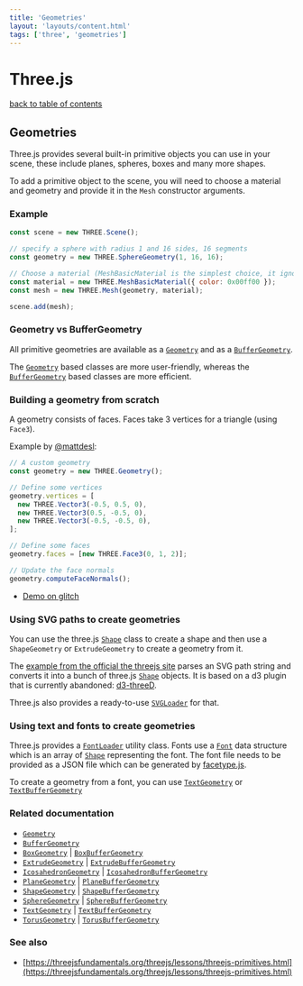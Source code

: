 ```yaml
---
title: 'Geometries'
layout: 'layouts/content.html'
tags: ['three', 'geometries']
---
```


# Three.js

[back to table of contents](../)

## Geometries

Three.js provides several built-in primitive objects you can use in your scene, these include planes, spheres, boxes and many more shapes.

To add a primitive object to the scene, you will need to choose a material and geometry and provide it
in the `Mesh` constructor arguments.

### Example

```js
const scene = new THREE.Scene();

// specify a sphere with radius 1 and 16 sides, 16 segments
const geometry = new THREE.SphereGeometry(1, 16, 16);

// Choose a material (MeshBasicMaterial is the simplest choice, it ignores lighting)
const material = new THREE.MeshBasicMaterial({ color: 0x00ff00 });
const mesh = new THREE.Mesh(geometry, material);

scene.add(mesh);
```

### Geometry vs BufferGeometry

All primitive geometries are available as a [`Geometry`](https://threejs.org/docs/index.html#api/en/core/Geometry) and as a [`BufferGeometry`](https://threejs.org/docs/index.html#api/en/core/BufferGeometry).

The [`Geometry`](https://threejs.org/docs/index.html#api/en/core/Geometry) based classes are more user-friendly, whereas the [`BufferGeometry`](https://threejs.org/docs/index.html#api/en/core/BufferGeometry) based classes are more efficient.

### Building a geometry from scratch

A geometry consists of faces. Faces take 3 vertices for a triangle (using `Face3`).

Example by [@mattdesl](https://twitter.com/mattdesl/):

```js
// A custom geometry
const geometry = new THREE.Geometry();

// Define some vertices
geometry.vertices = [
  new THREE.Vector3(-0.5, 0.5, 0),
  new THREE.Vector3(0.5, -0.5, 0),
  new THREE.Vector3(-0.5, -0.5, 0),
];

// Define some faces
geometry.faces = [new THREE.Face3(0, 1, 2)];

// Update the face normals
geometry.computeFaceNormals();
```

- [Demo on glitch](https://glitch.com/edit/#!/three-demo-geometry?path=sketch.js%3A1%3A0)

### Using SVG paths to create geometries

You can use the three.js [`Shape`](https://threejs.org/docs/index.html#api/en/extras/core/Shape) class to create a shape and then use a `ShapeGeometry` or `ExtrudeGeometry` to create a geometry from it.

The [example from the official the threejs site](https://github.com/mrdoob/three.js/blob/master/examples/webgl_geometry_extrude_shapes2.html) parses an SVG path string and converts it into a bunch of three.js [`Shape`](https://threejs.org/docs/index.html#api/en/extras/core/Shape) objects. It is based on a d3 plugin that is currently abandoned: [d3-threeD](https://github.com/asutherland/d3-threeD/blob/master/lib/d3-threeD.js).

Three.js also provides a ready-to-use [`SVGLoader`](https://threejs.org/docs/index.html#examples/en/loaders/SVGLoader) for that.

### Using text and fonts to create geometries

Three.js provides a [`FontLoader`](https://threejs.org/docs/index.html#api/en/loaders/FontLoader) utility class. Fonts use a [`Font`](https://threejs.org/docs/index.html#api/en/extras/core/Font) data structure which is an array of [`Shape`](https://threejs.org/docs/index.html#api/en/extras/core/Shape) representing the font. The font file needs to be provided as a JSON file which can
be generated by [facetype.js](https://gero3.github.io/facetype.js/).

To create a geometry from a font, you can use [`TextGeometry`](https://threejs.org/docs/index.html#api/en/geometries/TextGeometry) or [`TextBufferGeometry`](https://threejs.org/docs/index.html#api/en/geometries/TextGeometry)

### Related documentation

- [`Geometry`](https://threejs.org/docs/index.html#api/en/core/Geometry)
- [`BufferGeometry`](https://threejs.org/docs/index.html#api/en/core/BufferGeometry)
- [`BoxGeometry`](https://threejs.org/docs/index.html#api/en/geometries/BoxGeometry) | [`BoxBufferGeometry`](https://threejs.org/docs/index.html#api/en/geometries/BoxBufferGeometry)
- [`ExtrudeGeometry`](https://threejs.org/docs/index.html#api/en/geometries/ExtrudeGeometry) | [`ExtrudeBufferGeometry`](https://threejs.org/docs/index.html#api/en/geometries/ExtrudeBufferGeometry)
- [`IcosahedronGeometry`](https://threejs.org/docs/index.html#api/en/geometries/IcosahedronGeometry) | [`IcosahedronBufferGeometry`](https://threejs.org/docs/index.html#api/en/geometries/IcosahedronBufferGeometry)
- [`PlaneGeometry`](https://threejs.org/docs/index.html#api/en/geometries/PlaneGeometry) | [`PlaneBufferGeometry`](https://threejs.org/docs/index.html#api/en/geometries/PlaneBufferGeometry)
- [`ShapeGeometry`](https://threejs.org/docs/index.html#api/en/geometries/ShapeGeometry) | [`ShapeBufferGeometry`](https://threejs.org/docs/index.html#api/en/geometries/ShapeBufferGeometry)
- [`SphereGeometry`](https://threejs.org/docs/index.html#api/en/geometries/SphereGeometry) | [`SphereBufferGeometry`](https://threejs.org/docs/index.html#api/en/geometries/SphereBufferGeometry)
- [`TextGeometry`](https://threejs.org/docs/index.html#api/en/geometries/TextGeometry) | [`TextBufferGeometry`](https://threejs.org/docs/index.html#api/en/geometries/TextGeometry)
- [`TorusGeometry`](https://threejs.org/docs/index.html#api/en/geometries/TorusGeometry) | [`TorusBufferGeometry`](https://threejs.org/docs/index.html#api/en/geometries/TorusBufferGeometry)

### See also

- [https://threejsfundamentals.org/threejs/lessons/threejs-primitives.html](https://threejsfundamentals.org/threejs/lessons/threejs-primitives.html)
